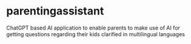# parentingassistant
ChatGPT based AI application to enable parents to make use of AI for getting questions regarding their kids clarified in multilingual languages
